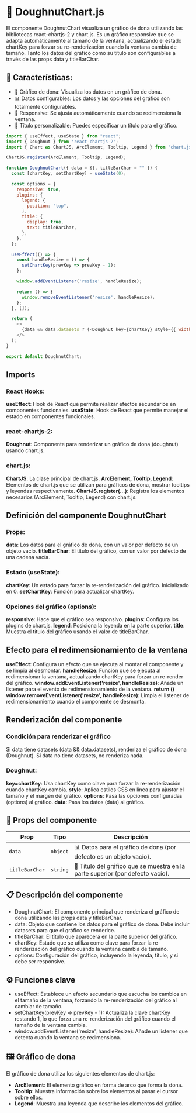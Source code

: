 # 🍩 DoughnutChart.js

El componente DoughnutChart visualiza un gráfico de dona utilizando las bibliotecas react-chartjs-2 y chart.js. Es un gráfico responsive que se adapta automáticamente al tamaño de la ventana, actualizando el estado chartKey para forzar su re-renderización cuando la ventana cambia de tamaño. Tanto los datos del gráfico como su título son configurables a través de las props data y titleBarChar.

## 🎯 Características:

- 🍩 Gráfico de dona: Visualiza los datos en un gráfico de dona.
- 📊 Datos configurables: Los datos y las opciones del gráfico son totalmente configurables.
- 🔄 Responsive: Se ajusta automáticamente cuando se redimensiona la ventana.
- 📝 Título personalizable: Puedes especificar un título para el gráfico.


```js
import { useEffect, useState } from "react";
import { Doughnut } from 'react-chartjs-2';
import { Chart as ChartJS, ArcElement, Tooltip, Legend } from 'chart.js';

ChartJS.register(ArcElement, Tooltip, Legend);

function DoughnutChart({ data = {}, titleBarChar = "" }) {
  const [chartKey, setChartKey] = useState(0);

  const options = {
    responsive: true,
    plugins: {
      legend: {
        position: "top",
      },
      title: {
        display: true,
        text: titleBarChar,
      },
    },
  };

  useEffect(() => {
    const handleResize = () => {
      setChartKey(prevKey => prevKey - 1);
    };

    window.addEventListener('resize', handleResize);

    return () => {
      window.removeEventListener('resize', handleResize);
    };
  }, []);

  return (
    <>
      {data && data.datasets ? (<Doughnut key={chartKey} style={{ width: '100%', height: '190px', margin: 'auto' }} options={options} data={data} />) : (<></>)}
    </>
  );
}

export default DoughnutChart;
```

## Imports

### React Hooks:

**useEffect**: Hook de React que permite realizar efectos secundarios en componentes funcionales.
**useState**: Hook de React que permite manejar el estado en componentes funcionales.

### react-chartjs-2:

**Doughnut**: Componente para renderizar un gráfico de dona (doughnut) usando chart.js.

### chart.js:

**ChartJS**: La clase principal de chart.js.
**ArcElement, Tooltip, Legend**: Elementos de chart.js que se utilizan para gráficos de dona, mostrar tooltips y leyendas respectivamente.
**ChartJS.register(...)**: Registra los elementos necesarios (ArcElement, Tooltip, Legend) con chart.js.

## Definición del componente DoughnutChart

### Props:

**data**: Los datos para el gráfico de dona, con un valor por defecto de un objeto vacío.
**titleBarChar**: El título del gráfico, con un valor por defecto de una cadena vacía.

### Estado (useState):

**chartKey**: Un estado para forzar la re-renderización del gráfico. Inicializado en 0.
**setChartKey**: Función para actualizar chartKey.

### Opciones del gráfico (options):

**responsive**: Hace que el gráfico sea responsivo.
**plugins**: Configura los plugins de chart.js.
**legend**: Posiciona la leyenda en la parte superior.
**title**: Muestra el título del gráfico usando el valor de titleBarChar.

## Efecto para el redimensionamiento de la ventana

**useEffect**: Configura un efecto que se ejecuta al montar el componente y se limpia al desmontar.
**handleResize**: Función que se ejecuta al redimensionar la ventana, actualizando chartKey para forzar un re-render del gráfico.
**window.addEventListener('resize', handleResize)**: Añade un listener para el evento de redimensionamiento de la ventana.
**return () window.removeEventListener('resize', handleResize)**: Limpia el listener de redimensionamiento cuando el componente se desmonta.

## Renderización del componente

### Condición para renderizar el gráfico

Si data tiene datasets (data && data.datasets), renderiza el gráfico de dona (Doughnut).
Si data no tiene datasets, no renderiza nada.

### Doughnut:

**key=chartKey**: Usa chartKey como clave para forzar la re-renderización cuando chartKey cambia.
**style**: Aplica estilos CSS en línea para ajustar el tamaño y el margen del gráfico.
**options**: Pasa las opciones configuradas (options) al gráfico.
**data**: Pasa los datos (data) al gráfico.

## 🧩 Props del componente

| Prop          | Tipo     | Descripción                                                               |
|---------------|----------|---------------------------------------------------------------------------|
| `data`        | `object` | 📊 Datos para el gráfico de dona (por defecto es un objeto vacío).         |
| `titleBarChar`| `string` | 📝 Título del gráfico que se muestra en la parte superior (por defecto vacío). |


## 📋 Descripción del componente

- DoughnutChart: El componente principal que renderiza el gráfico de dona utilizando las props data y titleBarChar.
- data: Objeto que contiene los datos para el gráfico de dona. Debe incluir datasets para que el gráfico se renderice.
- titleBarChar: El título que aparecerá en la parte superior del gráfico.
- chartKey: Estado que se utiliza como clave para forzar la re-renderización del gráfico cuando la ventana cambia de tamaño.
- options: Configuración del gráfico, incluyendo la leyenda, título, y si debe ser responsive.

## ⚙️ Funciones clave

- useEffect: Establece un efecto secundario que escucha los cambios en el tamaño de la ventana, forzando la re-renderización del gráfico al cambiar de tamaño.
- setChartKey(prevKey => prevKey - 1): Actualiza la clave chartKey restando 1, lo que forza una re-renderización del gráfico cuando el tamaño de la ventana cambia.
- window.addEventListener('resize', handleResize): Añade un listener que detecta cuando la ventana se redimensiona.

## 🖼️ Gráfico de dona

El gráfico de dona utiliza los siguientes elementos de chart.js:

- **ArcElement**: El elemento gráfico en forma de arco que forma la dona.
- **Tooltip**: Muestra información sobre los elementos al pasar el cursor sobre ellos.
- **Legend**: Muestra una leyenda que describe los elementos del gráfico.